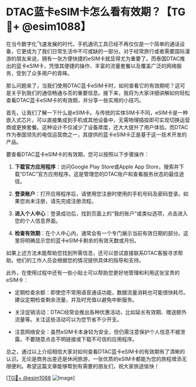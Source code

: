 # DTAC蓝卡eSIM卡怎么看有效期？【TG💪+ @esim1088】

在当今数字化飞速发展的时代，手机通讯工具已经不再仅仅是一个简单的通话设备，它更成为了我们日常生活中不可或缺的一部分。对于经常旅行或者需要国际漫游的朋友来说，拥有一张方便快捷的eSIM卡就显得尤为重要了。而泰国DTAC推出的蓝卡eSIM卡，凭借其便捷的操作、丰富的流量套餐以及覆盖广泛的网络服务，受到了众多用户的青睐。

那么问题来了，当我们使用DTAC蓝卡eSIM卡时，如何查看它的有效期呢？这可是关乎到我们的通信畅通与否的重要信息。接下来，我将为大家详细讲解如何轻松查看DTAC蓝卡eSIM卡的有效期，并分享一些实用的小技巧。

首先，让我们了解一下什么是eSIM卡。与传统的实体SIM卡不同，eSIM卡是一种嵌入式芯片，可以直接集成到手机或其他设备中，无需物理插拔即可实现切换运营商或更换套餐。这种设计不仅减少了设备厚度，还大大提升了用户体验。而DTAC作为泰国领先的电信运营商之一，其提供的蓝卡eSIM卡正是基于这一技术开发的产品。

要查看DTAC蓝卡eSIM卡的有效期，您可以按照以下步骤操作：

1. **下载官方应用程序**：访问Google Play Store或Apple App Store，搜索并下载“DTAC”官方应用程序。这是管理您的DTAC账户和查看服务状态的最佳途径。

2. **登录账户**：打开应用程序后，请使用您注册时使用的手机号码及密码登录。如果您尚未注册，请先完成注册流程。

3. **进入个人中心**：登录成功后，找到页面上的“我的账户”或类似选项，点击进入您的个人信息界面。

4. **检查有效期**：在个人中心内，通常会有一个专门展示当前有效日期的部分。这里将明确显示您的蓝卡eSIM卡剩余的有效天数或月份。

如果上述方法未能帮助您找到所需信息，还可以尝试直接联系DTAC客服寻求帮助。他们的工作人员会根据您的情况提供具体的指导和支持。

此外，在使用过程中还有一些小贴士可以帮助您更好地管理和利用这张宝贵的eSIM卡：

- 定期检查余额：即使您不常用语音通话功能，数据流量消耗也可能很快耗尽。建议定期检查剩余流量，并及时充值以避免中断服务。
  
- 关注促销活动：DTAC经常会推出各种优惠活动，比如延长有效期、赠送额外流量等。关注这些活动可以为您节省不少开支。

- 注意网络安全：虽然eSIM卡本身较为安全，但仍需注意保护个人信息不被泄露。不要随意点击不明链接或下载不可信的应用程序。

总之，通过以上介绍相信大家对如何查看DTAC蓝卡eSIM卡的有效期有了清晰的认识。无论是商务出差还是休闲旅游，一张优质的eSIM卡都能为您的旅程增添无限便利。希望这篇文章能够帮到有需要的朋友们，祝大家旅途愉快！

[[TG💪+ @esim1088](https://t.me/s/esim1088) ![Image](https://i.postimg.cc/4NQfJmqS/Snipaste-2025-05-13-00-14-12.png)]